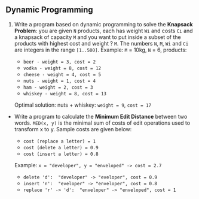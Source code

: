 ## Dynamic Programming

1. Write a program based on dynamic programming to solve the **Knapsack Problem**: you are given `N` products, each has weight `Wi` and costs `Ci` and a knapsack of capacity `M` and you want to put inside a subset of the products with highest cost and weight ? `M`. The numbers `N`, `M`, `Wi` and `Ci` are integers in the range `[1..500]`. Example: `M` = 10kg, `N` = 6, products:
    * `beer - weight = 3, cost = 2`
    * `vodka - weight = 8, cost = 12`
    * `cheese - weight = 4, cost = 5`
    * `nuts - weight = 1, cost = 4`
    * `ham - weight = 2, cost = 3`
    * `whiskey - weight = 8, cost = 13`
    
    Optimal solution: nuts + whiskey: `weight = 9`, `cost = 17`
* Write a program to calculate the **Minimum Edit Distance** between two words. `MED(x, y)` is the minimal sum of costs of edit operations used to transform x to y. Sample costs are given below:
    * `cost (replace a letter) = 1`
    * `cost (delete a letter) = 0.9`
    * `cost (insert a letter) = 0.8`

    Example: `x = "developer", y = "enveloped" -> cost = 2.7 `
    * `delete 'd':  "developer" -> "eveloper", cost = 0.9`
    * `insert 'n':  "eveloper" -> "enveloper", cost = 0.8`
    * `replace 'r' -> 'd':  "enveloper" -> "enveloped", cost = 1`